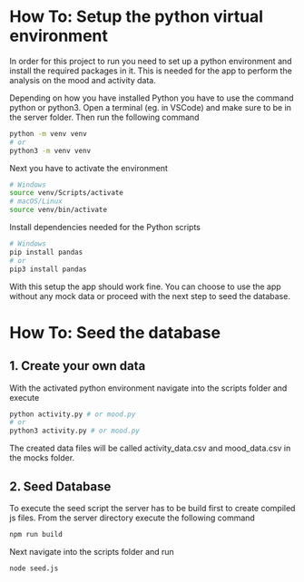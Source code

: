 # How To: Setup the python virtual environment

In order for this project to run you need to set up a python environment and install the required packages in it. This is needed for the app to perform the analysis on the mood and activity data.

Depending on how you have installed Python you have to use the command python or python3. Open a terminal (eg. in VSCode) and make sure to be in the server folder. Then run the following command

```bash
python -m venv venv
# or
python3 -m venv venv
```

Next you have to activate the environment

```bash
# Windows
source venv/Scripts/activate
# macOS/Linux
source venv/bin/activate
```

Install dependencies needed for the Python scripts

```bash
# Windows
pip install pandas
# or
pip3 install pandas
```

With this setup the app should work fine. You can choose to use the app without any mock data or proceed with the next step to seed the database.

# How To: Seed the database

## 1. Create your own data

With the activated python environment navigate into the scripts folder and execute

```bash
python activity.py # or mood.py
# or
python3 activity.py # or mood.py
```

The created data files will be called activity_data.csv and mood_data.csv in the mocks folder.

## 2. Seed Database

To execute the seed script the server has to be build first to create compiled js files. From the server directory execute the following command

```bash
npm run build
```

Next navigate into the scripts folder and run

```bash
node seed.js
```
